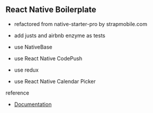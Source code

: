 ## React Native Boilerplate

- refactored from native-starter-pro by strapmobile.com

- add justs and airbnb enzyme as tests
- use  NativeBase
- use  React Native CodePush
- use  redux
- use  React Native Calendar Picker

reference 
- [Documentation](http://strapmobile.com/docs/native-starter-pro/master/)
